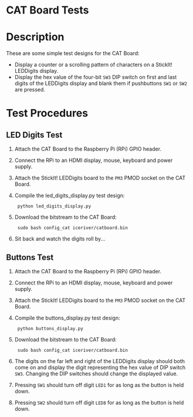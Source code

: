 # CAT Board Tests


# Description

These are some simple test designs for the CAT Board:

* Display a counter or a scrolling pattern of characters on a StickIt! LEDDigits display.
* Display the hex value of the four-bit `SW3` DIP switch on first and last digits of the LEDDigits display and blank them if pushbuttons `SW1` or `SW2` are pressed.


# Test Procedures

## LED Digits Test

1. Attach the CAT Board to the Raspberry Pi (RPi) GPIO header.
1. Connect the RPi to an HDMI display, mouse, keyboard and power supply.
1. Attach the StickIt! LEDDigits board to the `PM3` PMOD socket on the CAT Board.
1. Compile the led\_digits\_display.py test design:

		python led_digits_display.py

1. Download the bitstream to the CAT Board:

		sudo bash config_cat iceriver/catboard.bin

1. Sit back and watch the digits roll by...

## Buttons Test

1. Attach the CAT Board to the Raspberry Pi (RPi) GPIO header.
1. Connect the RPi to an HDMI display, mouse, keyboard and power supply.
1. Attach the StickIt! LEDDigits board to the `PM3` PMOD socket on the CAT Board.
1. Compile the buttons_display.py test design:

		python buttons_display.py

1. Download the bitstream to the CAT Board:

		sudo bash config_cat iceriver/catboard.bin

1. The digits on the far left and right of the LEDDigits display should both come on and display the digit representing the hex value of DIP switch `SW3`. Changing the DIP switches should change the displayed value.
1. Pressing `SW1` should turn off digit `LED1` for as long as the button is held down.
1. Pressing `SW2` should turn off digit `LED8` for as long as the button is held down.


